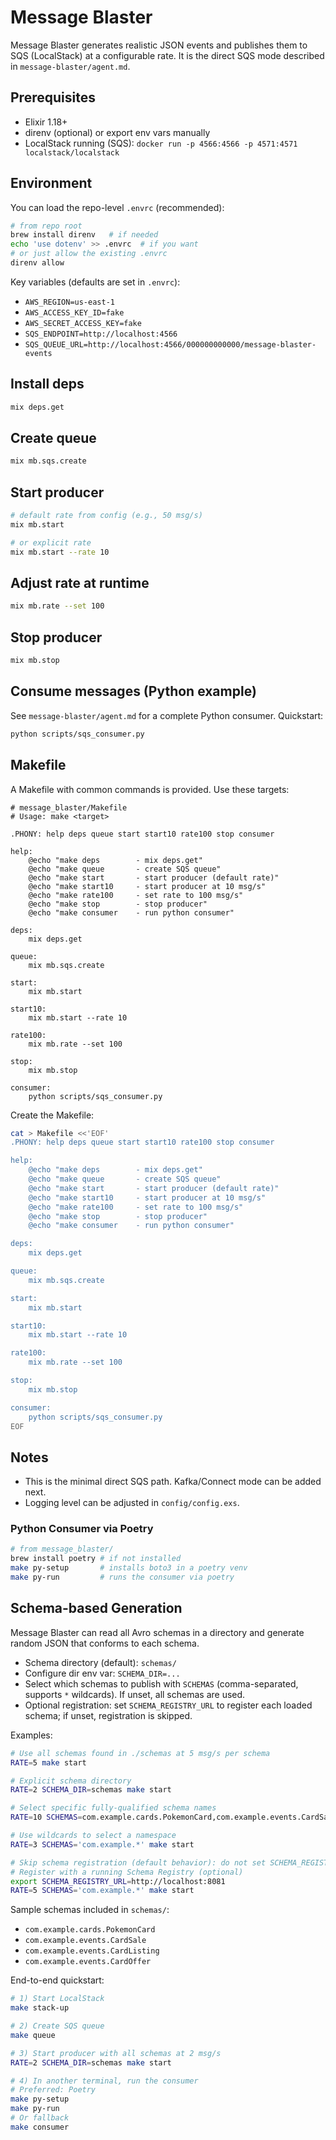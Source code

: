 # Message Blaster

Message Blaster generates realistic JSON events and publishes them to SQS (LocalStack) at a configurable rate. It is the direct SQS mode described in `message-blaster/agent.md`.

## Prerequisites
- Elixir 1.18+
- direnv (optional) or export env vars manually
- LocalStack running (SQS): `docker run -p 4566:4566 -p 4571:4571 localstack/localstack`

## Environment
You can load the repo-level `.envrc` (recommended):
```bash
# from repo root
brew install direnv   # if needed
echo 'use dotenv' >> .envrc  # if you want
# or just allow the existing .envrc
direnv allow
```
Key variables (defaults are set in `.envrc`):
- `AWS_REGION=us-east-1`
- `AWS_ACCESS_KEY_ID=fake`
- `AWS_SECRET_ACCESS_KEY=fake`
- `SQS_ENDPOINT=http://localhost:4566`
- `SQS_QUEUE_URL=http://localhost:4566/000000000000/message-blaster-events`

## Install deps
```bash
mix deps.get
```

## Create queue
```bash
mix mb.sqs.create
```

## Start producer
```bash
# default rate from config (e.g., 50 msg/s)
mix mb.start

# or explicit rate
mix mb.start --rate 10
```

## Adjust rate at runtime
```bash
mix mb.rate --set 100
```

## Stop producer
```bash
mix mb.stop
```

## Consume messages (Python example)
See `message-blaster/agent.md` for a complete Python consumer. Quickstart:
```bash
python scripts/sqs_consumer.py
```

## Makefile
A Makefile with common commands is provided. Use these targets:
```make
# message_blaster/Makefile
# Usage: make <target>

.PHONY: help deps queue start start10 rate100 stop consumer

help:
	@echo "make deps        - mix deps.get"
	@echo "make queue       - create SQS queue"
	@echo "make start       - start producer (default rate)"
	@echo "make start10     - start producer at 10 msg/s"
	@echo "make rate100     - set rate to 100 msg/s"
	@echo "make stop        - stop producer"
	@echo "make consumer    - run python consumer"

deps:
	mix deps.get

queue:
	mix mb.sqs.create

start:
	mix mb.start

start10:
	mix mb.start --rate 10

rate100:
	mix mb.rate --set 100

stop:
	mix mb.stop

consumer:
	python scripts/sqs_consumer.py
```

Create the Makefile:
```bash
cat > Makefile <<'EOF'
.PHONY: help deps queue start start10 rate100 stop consumer

help:
	@echo "make deps        - mix deps.get"
	@echo "make queue       - create SQS queue"
	@echo "make start       - start producer (default rate)"
	@echo "make start10     - start producer at 10 msg/s"
	@echo "make rate100     - set rate to 100 msg/s"
	@echo "make stop        - stop producer"
	@echo "make consumer    - run python consumer"

deps:
	mix deps.get

queue:
	mix mb.sqs.create

start:
	mix mb.start

start10:
	mix mb.start --rate 10

rate100:
	mix mb.rate --set 100

stop:
	mix mb.stop

consumer:
	python scripts/sqs_consumer.py
EOF
```

## Notes
- This is the minimal direct SQS path. Kafka/Connect mode can be added next.
- Logging level can be adjusted in `config/config.exs`.


### Python Consumer via Poetry
```bash
# from message_blaster/
brew install poetry # if not installed
make py-setup       # installs boto3 in a poetry venv
make py-run         # runs the consumer via poetry
```

## Schema-based Generation
Message Blaster can read all Avro schemas in a directory and generate random JSON that conforms to each schema.

- Schema directory (default): `schemas/`
- Configure dir env var: `SCHEMA_DIR=...`
- Select which schemas to publish with `SCHEMAS` (comma-separated, supports `*` wildcards). If unset, all schemas are used.
- Optional registration: set `SCHEMA_REGISTRY_URL` to register each loaded schema; if unset, registration is skipped.

Examples:
```bash
# Use all schemas found in ./schemas at 5 msg/s per schema
RATE=5 make start

# Explicit schema directory
RATE=2 SCHEMA_DIR=schemas make start

# Select specific fully-qualified schema names
RATE=10 SCHEMAS=com.example.cards.PokemonCard,com.example.events.CardSale make start

# Use wildcards to select a namespace
RATE=3 SCHEMAS='com.example.*' make start

# Skip schema registration (default behavior): do not set SCHEMA_REGISTRY_URL
# Register with a running Schema Registry (optional)
export SCHEMA_REGISTRY_URL=http://localhost:8081
RATE=5 SCHEMAS='com.example.*' make start
```

Sample schemas included in `schemas/`:
- `com.example.cards.PokemonCard`
- `com.example.events.CardSale`
- `com.example.events.CardListing`
- `com.example.events.CardOffer`

End-to-end quickstart:
```bash
# 1) Start LocalStack
make stack-up

# 2) Create SQS queue
make queue

# 3) Start producer with all schemas at 2 msg/s
RATE=2 SCHEMA_DIR=schemas make start

# 4) In another terminal, run the consumer
# Preferred: Poetry
make py-setup
make py-run
# Or fallback
make consumer
```
